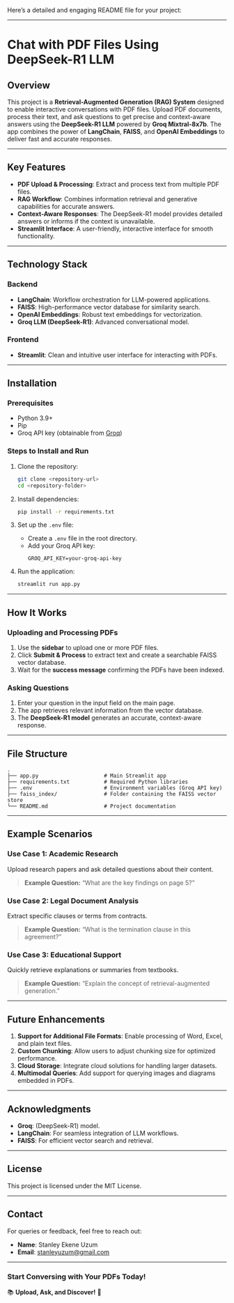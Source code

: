 Here’s a detailed and engaging README file for your project:

---

# **Chat with PDF Files Using DeepSeek-R1 LLM**

## **Overview**
This project is a **Retrieval-Augmented Generation (RAG) System** designed to enable interactive conversations with PDF files. Upload PDF documents, process their text, and ask questions to get precise and context-aware answers using the **DeepSeek-R1 LLM** powered by **Groq Mixtral-8x7b**. The app combines the power of **LangChain**, **FAISS**, and **OpenAI Embeddings** to deliver fast and accurate responses.

---

## **Key Features**
- **PDF Upload & Processing**: Extract and process text from multiple PDF files.
- **RAG Workflow**: Combines information retrieval and generative capabilities for accurate answers.
- **Context-Aware Responses**: The DeepSeek-R1 model provides detailed answers or informs if the context is unavailable.
- **Streamlit Interface**: A user-friendly, interactive interface for smooth functionality.

---

## **Technology Stack**

### **Backend**
- **LangChain**: Workflow orchestration for LLM-powered applications.
- **FAISS**: High-performance vector database for similarity search.
- **OpenAI Embeddings**: Robust text embeddings for vectorization.
- **Groq LLM (DeepSeek-R1)**: Advanced conversational model.

### **Frontend**
- **Streamlit**: Clean and intuitive user interface for interacting with PDFs.

---

## **Installation**

### **Prerequisites**
- Python 3.9+
- Pip
- Groq API key (obtainable from [Groq](https://www.groq.com/))

### **Steps to Install and Run**
1. Clone the repository:
   ```bash
   git clone <repository-url>
   cd <repository-folder>
   ```

2. Install dependencies:
   ```bash
   pip install -r requirements.txt
   ```

3. Set up the `.env` file:
   - Create a `.env` file in the root directory.
   - Add your Groq API key:
     ```env
     GROQ_API_KEY=your-groq-api-key
     ```

4. Run the application:
   ```bash
   streamlit run app.py
   ```

---

## **How It Works**

### **Uploading and Processing PDFs**
1. Use the **sidebar** to upload one or more PDF files.
2. Click **Submit & Process** to extract text and create a searchable FAISS vector database.
3. Wait for the **success message** confirming the PDFs have been indexed.

### **Asking Questions**
1. Enter your question in the input field on the main page.
2. The app retrieves relevant information from the vector database.
3. The **DeepSeek-R1 model** generates an accurate, context-aware response.

---

## **File Structure**
```
.
├── app.py                     # Main Streamlit app
├── requirements.txt           # Required Python libraries
├── .env                       # Environment variables (Groq API key)
├── faiss_index/               # Folder containing the FAISS vector store
└── README.md                  # Project documentation
```

---

## **Example Scenarios**

### **Use Case 1: Academic Research**
Upload research papers and ask detailed questions about their content.

> **Example Question:** “What are the key findings on page 5?”

### **Use Case 2: Legal Document Analysis**
Extract specific clauses or terms from contracts.

> **Example Question:** “What is the termination clause in this agreement?”

### **Use Case 3: Educational Support**
Quickly retrieve explanations or summaries from textbooks.

> **Example Question:** “Explain the concept of retrieval-augmented generation.”

---

## **Future Enhancements**
1. **Support for Additional File Formats**: Enable processing of Word, Excel, and plain text files.
2. **Custom Chunking**: Allow users to adjust chunking size for optimized performance.
3. **Cloud Storage**: Integrate cloud solutions for handling larger datasets.
4. **Multimodal Queries**: Add support for querying images and diagrams embedded in PDFs.

---

## **Acknowledgments**
- **Groq**:  (DeepSeek-R1) model.
- **LangChain**: For seamless integration of LLM workflows.
- **FAISS**: For efficient vector search and retrieval.

---

## **License**
This project is licensed under the MIT License.

---

## **Contact**
For queries or feedback, feel free to reach out:
- **Name**: Stanley Ekene Uzum
- **Email**: [stanleyuzum@gmail.com](stanleyuzum@gmail.com)

---

### **Start Conversing with Your PDFs Today!**  
:books: **Upload, Ask, and Discover!** :speech_balloon:
